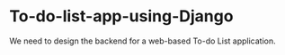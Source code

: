 # To-do-list-app-using-Django
We need to design the backend for a web-based To-do List application.
